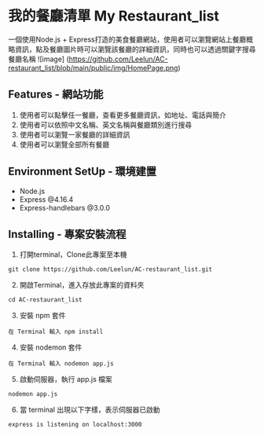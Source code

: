 # 我的餐廳清單 My Restaurant_list

一個使用Node.js + Express打造的美食餐廳網站，使用者可以瀏覽網站上餐廳概略資訊，點及餐廳圖片時可以瀏覽該餐廳的詳細資訊，同時也可以透過關鍵字搜尋餐廳名稱
![image] (https://github.com/Leelun/AC-restaurant_list/blob/main/public/img/HomePage.png)




## Features - 網站功能

1. 使用者可以點擊任一餐廳，查看更多餐廳資訊，如地址、電話與簡介
2. 使用者可以依照中文名稱、英文名稱與餐廳類別進行搜尋
3. 使用者可以瀏覽一家餐廳的詳細資訊
4. 使用者可以瀏覽全部所有餐廳


## Environment SetUp - 環境建置

- Node.js
- Express @4.16.4
- Express-handlebars @3.0.0


## Installing - 專案安裝流程

1. 打開terminal，Clone此專案至本機

```
git clone https://github.com/Leelun/AC-restaurant_list.git

```
2. 開啟Terminal，進入存放此專案的資料夾

```
cd AC-restaurant_list

```
3. 安裝 npm 套件

```
在 Terminal 輸入 npm install 

```
4. 安裝 nodemon 套件

```
在 Terminal 輸入 nodemon app.js 

```
5. 啟動伺服器，執行 app.js 檔案

```
nodemon app.js

```
6. 當 terminal 出現以下字樣，表示伺服器已啟動

```
express is listening on localhost:3000

```
